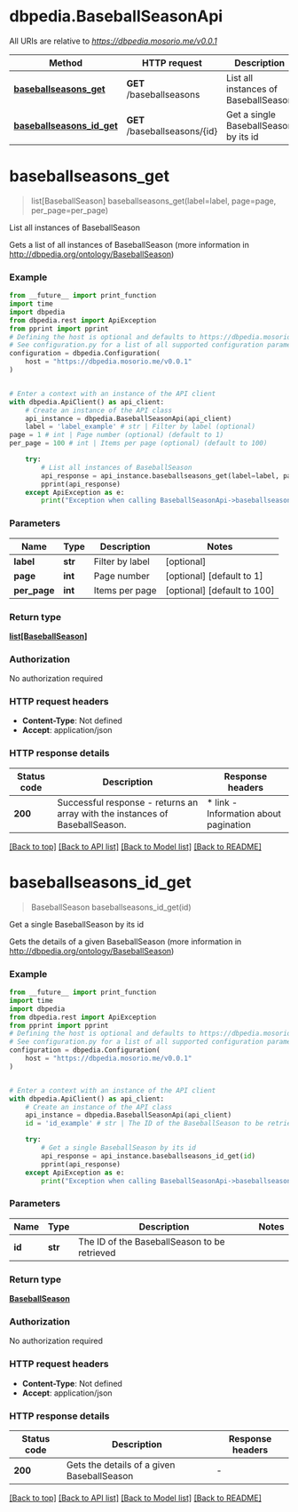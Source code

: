 # dbpedia.BaseballSeasonApi

All URIs are relative to *https://dbpedia.mosorio.me/v0.0.1*

Method | HTTP request | Description
------------- | ------------- | -------------
[**baseballseasons_get**](BaseballSeasonApi.md#baseballseasons_get) | **GET** /baseballseasons | List all instances of BaseballSeason
[**baseballseasons_id_get**](BaseballSeasonApi.md#baseballseasons_id_get) | **GET** /baseballseasons/{id} | Get a single BaseballSeason by its id


# **baseballseasons_get**
> list[BaseballSeason] baseballseasons_get(label=label, page=page, per_page=per_page)

List all instances of BaseballSeason

Gets a list of all instances of BaseballSeason (more information in http://dbpedia.org/ontology/BaseballSeason)

### Example

```python
from __future__ import print_function
import time
import dbpedia
from dbpedia.rest import ApiException
from pprint import pprint
# Defining the host is optional and defaults to https://dbpedia.mosorio.me/v0.0.1
# See configuration.py for a list of all supported configuration parameters.
configuration = dbpedia.Configuration(
    host = "https://dbpedia.mosorio.me/v0.0.1"
)


# Enter a context with an instance of the API client
with dbpedia.ApiClient() as api_client:
    # Create an instance of the API class
    api_instance = dbpedia.BaseballSeasonApi(api_client)
    label = 'label_example' # str | Filter by label (optional)
page = 1 # int | Page number (optional) (default to 1)
per_page = 100 # int | Items per page (optional) (default to 100)

    try:
        # List all instances of BaseballSeason
        api_response = api_instance.baseballseasons_get(label=label, page=page, per_page=per_page)
        pprint(api_response)
    except ApiException as e:
        print("Exception when calling BaseballSeasonApi->baseballseasons_get: %s\n" % e)
```

### Parameters

Name | Type | Description  | Notes
------------- | ------------- | ------------- | -------------
 **label** | **str**| Filter by label | [optional] 
 **page** | **int**| Page number | [optional] [default to 1]
 **per_page** | **int**| Items per page | [optional] [default to 100]

### Return type

[**list[BaseballSeason]**](BaseballSeason.md)

### Authorization

No authorization required

### HTTP request headers

 - **Content-Type**: Not defined
 - **Accept**: application/json

### HTTP response details
| Status code | Description | Response headers |
|-------------|-------------|------------------|
**200** | Successful response - returns an array with the instances of BaseballSeason. |  * link - Information about pagination <br>  |

[[Back to top]](#) [[Back to API list]](../README.md#documentation-for-api-endpoints) [[Back to Model list]](../README.md#documentation-for-models) [[Back to README]](../README.md)

# **baseballseasons_id_get**
> BaseballSeason baseballseasons_id_get(id)

Get a single BaseballSeason by its id

Gets the details of a given BaseballSeason (more information in http://dbpedia.org/ontology/BaseballSeason)

### Example

```python
from __future__ import print_function
import time
import dbpedia
from dbpedia.rest import ApiException
from pprint import pprint
# Defining the host is optional and defaults to https://dbpedia.mosorio.me/v0.0.1
# See configuration.py for a list of all supported configuration parameters.
configuration = dbpedia.Configuration(
    host = "https://dbpedia.mosorio.me/v0.0.1"
)


# Enter a context with an instance of the API client
with dbpedia.ApiClient() as api_client:
    # Create an instance of the API class
    api_instance = dbpedia.BaseballSeasonApi(api_client)
    id = 'id_example' # str | The ID of the BaseballSeason to be retrieved

    try:
        # Get a single BaseballSeason by its id
        api_response = api_instance.baseballseasons_id_get(id)
        pprint(api_response)
    except ApiException as e:
        print("Exception when calling BaseballSeasonApi->baseballseasons_id_get: %s\n" % e)
```

### Parameters

Name | Type | Description  | Notes
------------- | ------------- | ------------- | -------------
 **id** | **str**| The ID of the BaseballSeason to be retrieved | 

### Return type

[**BaseballSeason**](BaseballSeason.md)

### Authorization

No authorization required

### HTTP request headers

 - **Content-Type**: Not defined
 - **Accept**: application/json

### HTTP response details
| Status code | Description | Response headers |
|-------------|-------------|------------------|
**200** | Gets the details of a given BaseballSeason |  -  |

[[Back to top]](#) [[Back to API list]](../README.md#documentation-for-api-endpoints) [[Back to Model list]](../README.md#documentation-for-models) [[Back to README]](../README.md)

